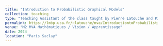 ```yaml
---
title: "Introduction to Probabilistic Graphical Models"
collection: teaching
type: "Teaching Assistant of the class taught by Pierre Latouche and Pierre-Alexandre Mattei"
permalink: https://lmbp.uca.fr/~latouche/mva/IntroductiontoProbabilisticGraphicalModelsMVA.html
venue: "M2 MVA Mathématiques / Vision / Apprentissage"
date: 2024
location: "Paris Saclay"
---
```

<!-- 
This is a description of a teaching experience. You can use markdown like any other post.

Heading 1
======

Heading 2
======

Heading 3
====== -->